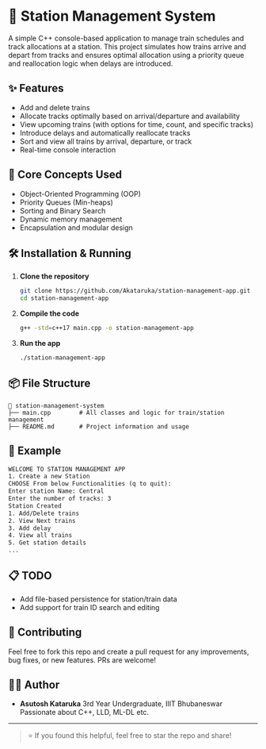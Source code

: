 # 🚉 Station Management System

A simple C++ console-based application to manage train schedules and track allocations at a station. This project simulates how trains arrive and depart from tracks and ensures optimal allocation using a priority queue and reallocation logic when delays are introduced.

## ✨ Features

- Add and delete trains
- Allocate tracks optimally based on arrival/departure and availability
- View upcoming trains (with options for time, count, and specific tracks)
- Introduce delays and automatically reallocate tracks
- Sort and view all trains by arrival, departure, or track
- Real-time console interaction

## 🧠 Core Concepts Used

- Object-Oriented Programming (OOP)
- Priority Queues (Min-heaps)
- Sorting and Binary Search
- Dynamic memory management
- Encapsulation and modular design

## 🛠️ Installation & Running

1. **Clone the repository**
   ```bash
   git clone https://github.com/Akataruka/station-management-app.git
   cd station-management-app


2. **Compile the code**

   ```bash
   g++ -std=c++17 main.cpp -o station-management-app
   ```

3. **Run the app**

   ```bash
   ./station-management-app
   ```

## 📦 File Structure

```
📁 station-management-system
├── main.cpp        # All classes and logic for train/station management
├── README.md       # Project information and usage
```

## 🚀 Example

```txt
WELCOME TO STATION MANAGEMENT APP
1. Create a new Station
CHOOSE From below Functionalities (q to quit):
Enter station Name: Central
Enter the number of tracks: 3
Station Created
1. Add/Delete trains
2. View Next trains
3. Add delay
4. View all trains
5. Get station details
...
```

## 📋 TODO

* Add file-based persistence for station/train data
* Add support for train ID search and editing

## 🤝 Contributing

Feel free to fork this repo and create a pull request for any improvements, bug fixes, or new features. PRs are welcome!


## 🙋‍♂️ Author

* **Asutosh Kataruka**
  3rd Year Undergraduate, IIIT Bhubaneswar
  Passionate about C++, LLD, ML-DL etc.

---

> ⭐ If you found this helpful, feel free to star the repo and share!

